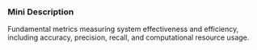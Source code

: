 ### Mini Description

Fundamental metrics measuring system effectiveness and efficiency, including accuracy, precision, recall, and computational resource usage.
